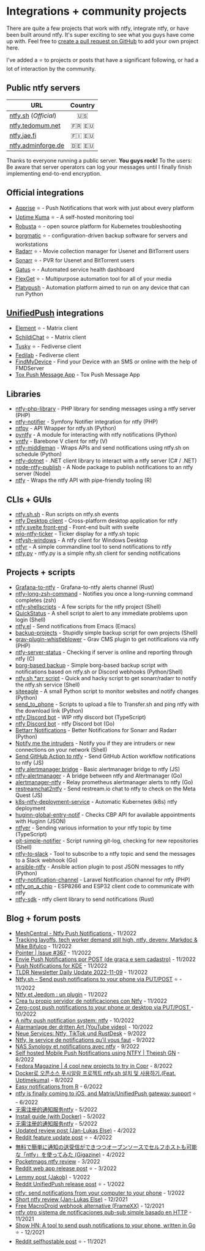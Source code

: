 # Integrations + community projects

There are quite a few projects that work with ntfy, integrate ntfy, or have been built around ntfy. It's super exciting to see what you guys have come up with. Feel free to [create a pull request on GitHub](https://github.com/binwiederhier/ntfy/issues) to add your own project here.

I've added a ⭐ to projects or posts that have a significant following, or had a lot of interaction by the community.

## Public ntfy servers

| URL                                               |  Country  |
|---------------------------------------------------|:---------:|
| [ntfy.sh](https://ntfy.sh/) (*Official*)          |   🇺🇸    |
| [ntfy.tedomum.net](https://ntfy.tedomum.net/)     | 🇫🇷 🇪🇺 |
| [ntfy.jae.fi](https://ntfy.jae.fi/)               | 🇫🇮 🇪🇺 |
| [ntfy.adminforge.de](https://ntfy.adminforge.de/) | 🇩🇪 🇪🇺 |

Thanks to everyone running a public server. **You guys rock!** To the users: Be aware that server operators can log your 
messages until I finally finish implementing end-to-end encryption.

## Official integrations

- [Apprise](https://github.com/caronc/apprise/wiki/Notify_ntfy) ⭐ - Push Notifications that work with just about every platform
- [Uptime Kuma](https://uptime.kuma.pet/) ⭐ - A self-hosted monitoring tool
- [Robusta](https://docs.robusta.dev/master/catalog/sinks/webhook.html) ⭐ - open source platform for Kubernetes troubleshooting
- [borgmatic](https://torsion.org/borgmatic/docs/how-to/monitor-your-backups/#third-party-monitoring-services) ⭐ - configuration-driven backup software for servers and workstations
- [Radarr](https://radarr.video/) ⭐ - Movie collection manager for Usenet and BitTorrent users
- [Sonarr](https://sonarr.tv/) ⭐ - PVR for Usenet and BitTorrent users
- [Gatus](https://gatus.io/) ⭐ - Automated service health dashboard
- [FlexGet](https://flexget.com/Plugins/Notifiers/ntfysh) ⭐ - Multipurpose automation tool for all of your media
- [Platypush](https://docs.platypush.tech/platypush/plugins/ntfy.html) - Automation platform aimed to run on any device that can run Python

## [UnifiedPush](https://unifiedpush.org/users/apps/) integrations

- [Element](https://f-droid.org/packages/im.vector.app/) ⭐ - Matrix client
- [SchildiChat](https://schildi.chat/android/) ⭐ - Matrix client
- [Tusky](https://tusky.app/) ⭐ - Fediverse client
- [Fedilab](https://fedilab.app/) - Fediverse client
- [FindMyDevice](https://gitlab.com/Nulide/findmydevice/) - Find your Device with an SMS or online with the help of FMDServer
- [Tox Push Message App](https://github.com/zoff99/tox_push_msg_app) - Tox Push Message App

## Libraries 

- [ntfy-php-library](https://github.com/VerifiedJoseph/ntfy-php-library) - PHP library for sending messages using a ntfy server (PHP)
- [ntfy-notifier](https://github.com/DAcodedBEAT/ntfy-notifier) - Symfony Notifier integration for ntfy (PHP)
- [ntfpy](https://github.com/Nevalicjus/ntfpy) - API Wrapper for ntfy.sh (Python)
- [pyntfy](https://github.com/DP44/pyntfy) - A module for interacting with ntfy notifications (Python)
- [vntfy](https://github.com/lmangani/vntfy) - Barebone V client for ntfy (V)
- [ntfy-middleman](https://github.com/nachotp/ntfy-middleman) - Wraps APIs and send notifications using ntfy.sh on schedule (Python)
- [ntfy-dotnet](https://github.com/nwithan8/ntfy-dotnet) - .NET client library to interact with a ntfy server (C# / .NET)
- [node-ntfy-publish](https://github.com/cityssm/node-ntfy-publish) - A Node package to publish notifications to an ntfy server (Node)
- [ntfy](https://github.com/jonocarroll/ntfy) - Wraps the ntfy API with pipe-friendly tooling (R)

## CLIs + GUIs

- [ntfy.sh.sh](https://github.com/mininmobile/ntfy.sh.sh) - Run scripts on ntfy.sh events
- [ntfy Desktop client](https://github.com/mininmobile/ntfy-desktop) - Cross-platform desktop application for ntfy
- [ntfy svelte front-end](https://github.com/novatorem/Ntfy) - Front-end built with svelte
- [wio-ntfy-ticker](https://github.com/nachotp/wio-ntfy-ticker) - Ticker display for a ntfy.sh topic
- [ntfysh-windows](https://github.com/lucas-bortoli/ntfysh-windows) - A ntfy client for Windows Desktop
- [ntfyr](https://github.com/haxwithaxe/ntfyr) - A simple commandline tool to send notifications to ntfy
- [ntfy.py](https://github.com/ioqy/ntfy-client-python) - ntfy.py is a simple nfty.sh client for sending notifications

## Projects + scripts 

- [Grafana-to-ntfy](https://github.com/kittyandrew/grafana-to-ntfy) - Grafana-to-ntfy alerts channel (Rust)
- [ntfy-long-zsh-command](https://github.com/robfox92/ntfy-long-zsh-command) - Notifies you once a long-running command completes (zsh)
- [ntfy-shellscripts](https://github.com/nickexyz/ntfy-shellscripts) - A few scripts for the ntfy project (Shell)
- [QuickStatus](https://github.com/corneliusroot/QuickStatus) - A shell script to alert to any immediate problems upon login (Shell)
- [ntfy.el](https://github.com/shombando/ntfy) - Send notifications from Emacs (Emacs)
- [backup-projects](https://gist.github.com/anthonyaxenov/826ba65abbabd5b00196bc3e6af76002) - Stupidly simple backup script for own projects (Shell)
- [grav-plugin-whistleblower](https://github.com/Himmlisch-Studios/grav-plugin-whistleblower) - Grav CMS plugin to get notifications via ntfy (PHP)
- [ntfy-server-status](https://github.com/filip2cz/ntfy-server-status) -  Checking if server is online and reporting through ntfy (C)
- [borg-based backup](https://github.com/davidhi7/backup) - Simple borg-based backup script with notifications based on ntfy.sh or Discord webhooks (Python/Shell)
- [ntfy.sh *arr script](https://github.com/agent-squirrel/nfty-arr-script) - Quick and hacky script to get sonarr/radarr to notify the ntfy.sh service (Shell)
- [siteeagle](https://github.com/tpanum/siteeagle) - A small Python script to monitor websites and notify changes (Python)
- [send_to_phone](https://github.com/whipped-cream/send_to_phone) - Scripts to upload a file to Transfer.sh and ping ntfy with the download link (Python)
- [ntfy Discord bot](https://github.com/R0dn3yS/ntfy-bot) - WIP ntfy discord bot (TypeScript)
- [ntfy Discord bot](https://github.com/binwiederhier/ntfy-bot) - ntfy Discord bot (Go)
- [Bettarr Notifications](https://github.com/NiNiyas/Bettarr-Notifications) - Better Notifications for Sonarr and Radarr (Python)
- [Notify me the intruders](https://github.com/nothingbutlucas/notify_me_the_intruders) - Notify you if they are intruders or new connections on your network (Shell)
- [Send GitHub Action to ntfy](https://github.com/NiNiyas/ntfy-action) - Send GitHub Action workflow notifications to ntfy (JS)
- [ntfy alertmanager bridge](https://github.com/aTable/ntfy_alertmanager_bridge) - Basic alertmanager bridge to ntfy (JS)
- [ntfy-alertmanager](https://hub.xenrox.net/~xenrox/ntfy-alertmanager) - A bridge between ntfy and Alertmanager (Go)
- [alertmanager-ntfy](https://github.com/pinpox/alertmanager-ntfy) - Relay prometheus alertmanager alerts to ntfy (Go)
- [restreamchat2ntfy](https://github.com/kurohuku7/restreamchat2ntfy) - Send restream.io chat to ntfy to check on the Meta Quest (JS)
- [k8s-ntfy-deployment-service](https://github.com/Christian42/k8s-ntfy-deployment-service) - Automatic Kubernetes (k8s) ntfy deployment
- [huginn-global-entry-notif](https://github.com/kylezoa/huginn-global-entry-notif) - Checks CBP API for available appointments with Huginn (JSON)
- [ntfyer](https://github.com/KikyTokamuro/ntfyer) - Sending various information to your ntfy topic by time (TypeScript)
- [git-simple-notifier](https://github.com/plamenjm/git-simple-notifier) - Script running git-log, checking for new repositories (Shell)
- [ntfy-to-slack](https://github.com/ozskywalker/ntfy-to-slack) - Tool to subscribe to a ntfy topic and send the messages to a Slack webhook (Go)
- [ansible-ntfy](https://github.com/jpmens/ansible-ntfy) - Ansible action plugin to post JSON messages to ntfy (Python)
- [ntfy-notification-channel](https://github.com/wijourdil/ntfy-notification-channel) - Laravel Notification channel for ntfy (PHP)
- [ntfy_on_a_chip](https://github.com/gergepalfi/ntfy_on_a_chip) - ESP8266 and ESP32 client code to communicate with ntfy
- [ntfy-sdk](https://gitlab.com/p2kishimoto/ntfy-sdk) - ntfy client library to send notifications (Rust)

## Blog + forum posts

- [MeshCentral - Ntfy Push Notifications ](https://www.youtube.com/watch?v=wyE4rtUd4Bg) - 11/2022
- [Tracking layoffs, tech worker demand still high, ntfy, devenv, Markdoc & Mike Bifulco](https://changelog.com/news/tracking-layoffs-tech-worker-demand-still-high-ntfy-devenv-markdoc-mike-bifulco-Y1jW) - 11/2022
- [Pointer | Issue #367](https://www.pointer.io/archives/a9495a2a6f/) - 11/2022
- [Envie Push Notifications por POST (de graça e sem cadastro)](https://www.tabnews.com.br/filipedeschamps/envie-push-notifications-por-post-de-graca-e-sem-cadastro) - 11/2022
- [Push Notifications for KDE](https://volkerkrause.eu/2022/11/12/kde-unifiedpush-push-notifications.html) - 11/2022
- [TLDR Newsletter Daily Update 2022-11-09](https://tldr.tech/tech/newsletter/2022-11-09) - 11/2022
- [Ntfy.sh – Send push notifications to your phone via PUT/POST](https://news.ycombinator.com/item?id=33517944) ⭐ - 11/2022
- [Ntfy et Jeedom : un plugin](https://lunarok-domotique.com/2022/11/ntfy-et-jeedom/) - 11/2022
- [Crea tu propio servidor de notificaciones con Ntfy](https://blog.parravidales.es/crea-tu-propio-servidor-de-notificaciones-con-ntfy/) - 11/2022
- [Zero-cost push notifications to your phone or desktop via PUT/POST ](https://lobste.rs/s/41dq13/zero_cost_push_notifications_your_phone) - 10/2022
- [A nifty push notification system: ntfy](https://jpmens.net/2022/10/30/a-nifty-push-notification-system-ntfy/) - 10/2022 
- [Alarmanlage der dritten Art (YouTube video)](https://www.youtube.com/watch?v=altb5QLHbaU&feature=youtu.be) - 10/2022
- [Neue Services: Ntfy, TikTok und RustDesk](https://adminforge.de/tools/neue-services-ntfy-tiktok-und-rustdesk/) - 9/2022
- [Ntfy, le service de notifications qu’il vous faut](https://www.cachem.fr/ntfy-le-service-de-notifications-quil-vous-faut/) - 9/2022
- [NAS Synology et notifications avec ntfy](https://www.cachem.fr/synology-notifications-ntfy/) - 9/2022 
- [Self hosted Mobile Push Notifications using NTFY | Thejesh GN](https://thejeshgn.com/2022/08/23/self-hosted-mobile-push-notifications-using-ntfy/) - 8/2022
- [Fedora Magazine | 4 cool new projects to try in Copr](https://fedoramagazine.org/4-cool-new-projects-to-try-in-copr-for-august-2022/) - 8/2022
- [Docker로 오픈소스 푸시알람 프로젝트 ntfy.sh 설치 및 사용하기.(Feat. Uptimekuma)](https://svrforum.com/svr/398979) - 8/2022
- [Easy notifications from R](https://sometimesir.com/posts/easy-notifications-from-r/) - 6/2022
- [ntfy is finally coming to iOS, and Matrix/UnifiedPush gateway support](https://www.reddit.com/r/selfhosted/comments/vdzvxi/ntfy_is_finally_coming_to_ios_with_full/) ⭐ - 6/2022
- [无需注册的通知服务ntfy](https://wbsu2003.4everland.app/2022/05/30/%E6%97%A0%E9%9C%80%E6%B3%A8%E5%86%8C%E7%9A%84%E9%80%9A%E7%9F%A5%E6%9C%8D%E5%8A%A1ntfy/) - 5/2022
- [Install guide (with Docker)](https://chowdera.com/2022/150/202205301257379077.html) - 5/2022
- [无需注册的通知服务ntfy](https://blog.csdn.net/wbsu2004/article/details/125040247) - 5/2022
- [Updated review post (Jan-Lukas Else)](https://jlelse.blog/thoughts/2022/04/ntfy) - 4/2022
- [Reddit feature update post](https://www.reddit.com/r/selfhosted/comments/uetlso/ntfy_is_a_tool_to_send_push_notifications_to_your/) ⭐ - 4/2022
- [無料で簡単に通知の送受信ができつつオープンソースでセルフホストも可能な「ntfy」を使ってみた (Gigazine)](https://gigazine.net/news/20220404-ntfy-push-notification/) - 4/2022
- [Pocketmags ntfy review](https://pocketmags.com/us/linux-format-magazine/march-2022/articles/1104187/ntfy) - 3/2022
- [Reddit web app release post](https://www.reddit.com/r/selfhosted/comments/tc0p0u/say_hello_to_the_brand_new_ntfysh_web_app_push/) ⭐ - 3/2022
- [Lemmy post (Jakob)](https://lemmy.eus/post/15541) - 1/2022
- [Reddit UnifiedPush release post](https://www.reddit.com/r/selfhosted/comments/s5jylf/my_open_source_notification_android_app_and/) ⭐ - 1/2022
- [ntfy: send notifications from your computer to your phone](https://rs1.es/tutorials/2022/01/19/ntfy-send-notifications-phone.html) - 1/2022
- [Short ntfy review (Jan-Lukas Else)](https://jlelse.blog/links/2021/12/ntfy-sh) - 12/2021
- [Free MacroDroid webhook alternative (FrameXX)](https://www.macrodroidforum.com/index.php?threads/ntfy-sh-free-macrodroid-webhook-alternative.1505/) - 12/2021
- [ntfy otro sistema de notificaciones pub-sub simple basado en HTTP](https://ugeek.github.io/blog/post/2021-11-05-ntfy-sh-otro-sistema-de-notificaciones-pub-sub-simple-basado-en-http.html) - 11/2021
- [Show HN: A tool to send push notifications to your phone, written in Go](https://news.ycombinator.com/item?id=29715464) ⭐ - 12/2021
- [Reddit selfhostable post](https://www.reddit.com/r/selfhosted/comments/qxlsm9/my_open_source_notification_android_app_and/) ⭐ - 11/2021
